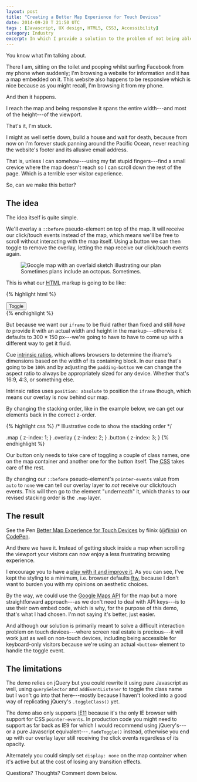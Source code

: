 ```yaml
---
layout: post
title: "Creating a Better Map Experience for Touch Devices"
date: 2014-09-20 T 21:50 UTC
tags : [Javascript, UX design, HTML5, CSS3, Accessibility]
category: Industry
excerpt: In which I provide a solution to the problem of not being able to scroll the viewport on touch devices because I'm stuck inside a stupid map that is covering the entire viewport.
---
```

You know what I'm talking about.

There I am, sitting on the toilet and pooping whilst surfing Facebook from my phone when suddenly; I'm browsing a website for information and it has a map embedded on it. This website also happens to be responsive which is nice because as you might recall, I'm browsing it from my phone.

And then it happens.

I reach the map and being responsive it spans the entire width---and most of the height---of the viewport.

That's it, I'm stuck.

I might as well settle down, build a house and wait for death, because from now on I'm forever stuck panning around the Pacific Ocean, never reaching the website's footer and its allusive email address.

That is, unless I can somehow---using my fat stupid fingers---find a small crevice where the map doesn't reach so I can scroll down the rest of the page. Which is a terrible <del>user</del> visitor experience.

So, can we make this better?

## The idea

The idea itself is quite simple.

We'll overlay a `::before` pseudo-element on top of the map. It will receive our click/touch events instead of the map, which means we'll be free to scroll without interacting with the map itself. Using a button we can then toggle to remove the overlay, letting the map receive our click/touch events again.

<figure>
	<img class="js-lazy-load" data-original="/assets/posts/2014/september/creating-a-better-map-experience-for-touch-devices/2014-09-19-illustration.jpg" alt="Google map with an overlaid sketch illustrating our plan">
	<figcaption>Sometimes plans include an octopus. Sometimes.</figcaption>
</figure>

This is what our <abbr title="HyperText Markup Language">HTML</abbr> markup is going to be like:

{% highlight html %}
<div class="map-container">
	<!-- Google embed code (iframe) here -->
	<button>Toggle</button>
</div>
{% endhighlight %}

But because we want our `iframe` to be fluid rather than fixed and still *have to* provide it with an actual width and height in the markup---otherwise it defaults to 300 × 150 px---we're going to have to have to come up with a different way to get it fluid.

Cue [intrinsic ratios][alist], which allows browsers to determine the iframe's dimensions based on the width of its containing block. In our case that's going to be `100%` and by adjusting the `padding-bottom` we can change the aspect ratio to always be appropriately sized for any device. Whether that's 16:9, 4:3, or something else.

Intrinsic ratios uses `position: absolute` to position the `iframe` though, which means our overlay is now behind our map.

By changing the stacking order, like in the example below, we can get our elements back in the correct z-order.

{% highlight css %}
/* Illustrative code to show the stacking order */

.map {
	z-index: 1;
}
.overlay {
	z-index: 2;
}
.button {
	z-index: 3;
}
{% endhighlight %}

Our button only needs to take care of toggling a couple of class names, one on the map container and another one for the button itself. The <abbr title="Cascading Style Sheets">CSS</abbr> takes care of the rest.

By changing our `::before` pseudo-element's `pointer-events` value from `auto` to `none` we can tell our overlay layer to *not* receive our click/touch events. This will then go to the element "underneath" it, which thanks to our revised stacking order is the `.map` layer.

## The result

<p data-height="600" data-theme-id="8619" data-slug-hash="zdBue" data-default-tab="result" data-user="fiinix" class='codepen'>See the Pen <a href='http://codepen.io/fiinix/pen/zdBue/'>Better Map Experience for Touch Devices</a> by fiinix (<a href='http://codepen.io/fiinix'>@fiinix</a>) on <a href='http://codepen.io'>CodePen</a>.</p>
<script async src="//codepen.io/assets/embed/ei.js"></script>

And there we have it. Instead of getting stuck inside a map when scrolling the viewport your visitors can now enjoy a less frustrating browsing experience.

I encourage you to have a [play with it and improve it][codepen]. As you can see, I've kept the styling to a minimum, i.e. browser defaults <abbr title="for the win">ftw</abbr>, because I don't want to burden you with my opinions on aesthetic choices.

By the way, we could use the [Google Maps API][api] for the map but a more straightforward approach---as we don't need to deal with API keys---is to use their own embed code, which is why, for the purpose of this demo, that's what I had chosen. I'm not saying it's better, just easier.

And although our solution is primarily meant to solve a difficult interaction problem on touch devices---where screen real estate is precious---it will work just as well on non-touch devices, including being accessible for keyboard-only visitors because we're using an actual `<button>` element to handle the toggle event.

## The limitations

The demo relies on jQuery but you could rewrite it using pure Javascript as well, using `querySelector` and `addEventListener` to toggle the class name but I won't go into that here---mostly because I haven't looked into a good way of replicating jQuery's `.toggleClass()` yet.

The demo also only supports <abbr title="Internet Explorer 11">IE11</abbr> because it's the only <abbr>IE</abbr> browser with support for <abbr>CSS</abbr> `pointer-events`. In production code  you might need to support as far back as <abbr>IE9</abbr> for which I would recommend using jQuery's---or a pure Javascript equivalent---`.fadeToggle()` instead, otherwise you end up with our overlay layer still receiving the click events regardless of its opacity.

Alternately you could simply set `display: none` on the map container when it's active but at the cost of losing any transition effects.

Questions? Thoughts? Comment down below.

[alist]: http://alistapart.com/article/creating-intrinsic-ratios-for-video/
[api]: https://developers.google.com/maps/
[codepen]: http://codepen.io/fiinix/pen/zdBue